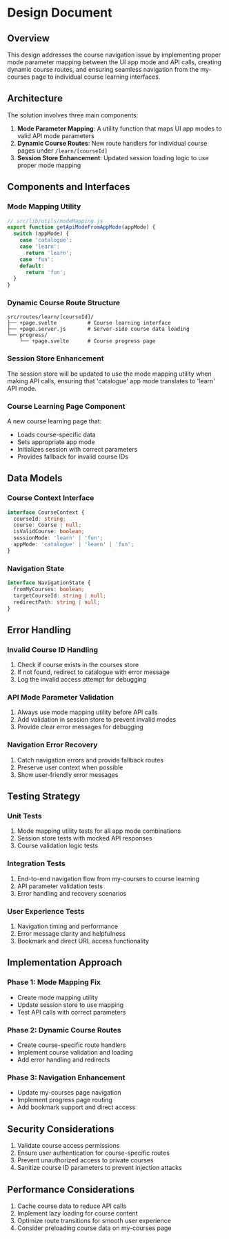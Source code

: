 # Design Document

## Overview

This design addresses the course navigation issue by implementing proper mode parameter mapping between the UI app mode and API calls, creating dynamic course routes, and ensuring seamless navigation from the my-courses page to individual course learning interfaces.

## Architecture

The solution involves three main components:

1. **Mode Parameter Mapping**: A utility function that maps UI app modes to valid API mode parameters
2. **Dynamic Course Routes**: New route handlers for individual course pages under `/learn/[courseId]`
3. **Session Store Enhancement**: Updated session loading logic to use proper mode mapping

## Components and Interfaces

### Mode Mapping Utility

```javascript
// src/lib/utils/modeMapping.js
export function getApiModeFromAppMode(appMode) {
  switch (appMode) {
    case 'catalogue':
    case 'learn':
      return 'learn';
    case 'fun':
    default:
      return 'fun';
  }
}
```

### Dynamic Course Route Structure

```
src/routes/learn/[courseId]/
├── +page.svelte          # Course learning interface
├── +page.server.js       # Server-side course data loading
└── progress/
    └── +page.svelte      # Course progress page
```

### Session Store Enhancement

The session store will be updated to use the mode mapping utility when making API calls, ensuring that 'catalogue' app mode translates to 'learn' API mode.

### Course Learning Page Component

A new course learning page that:
- Loads course-specific data
- Sets appropriate app mode
- Initializes session with correct parameters
- Provides fallback for invalid course IDs

## Data Models

### Course Context Interface

```typescript
interface CourseContext {
  courseId: string;
  course: Course | null;
  isValidCourse: boolean;
  sessionMode: 'learn' | 'fun';
  appMode: 'catalogue' | 'learn' | 'fun';
}
```

### Navigation State

```typescript
interface NavigationState {
  fromMyCourses: boolean;
  targetCourseId: string | null;
  redirectPath: string | null;
}
```

## Error Handling

### Invalid Course ID Handling

1. Check if course exists in the courses store
2. If not found, redirect to catalogue with error message
3. Log the invalid access attempt for debugging

### API Mode Parameter Validation

1. Always use mode mapping utility before API calls
2. Add validation in session store to prevent invalid modes
3. Provide clear error messages for debugging

### Navigation Error Recovery

1. Catch navigation errors and provide fallback routes
2. Preserve user context when possible
3. Show user-friendly error messages

## Testing Strategy

### Unit Tests

1. Mode mapping utility tests for all app mode combinations
2. Session store tests with mocked API responses
3. Course validation logic tests

### Integration Tests

1. End-to-end navigation flow from my-courses to course learning
2. API parameter validation tests
3. Error handling and recovery scenarios

### User Experience Tests

1. Navigation timing and performance
2. Error message clarity and helpfulness
3. Bookmark and direct URL access functionality

## Implementation Approach

### Phase 1: Mode Mapping Fix
- Create mode mapping utility
- Update session store to use mapping
- Test API calls with correct parameters

### Phase 2: Dynamic Course Routes
- Create course-specific route handlers
- Implement course validation and loading
- Add error handling and redirects

### Phase 3: Navigation Enhancement
- Update my-courses page navigation
- Implement progress page routing
- Add bookmark support and direct access

## Security Considerations

1. Validate course access permissions
2. Ensure user authentication for course-specific routes
3. Prevent unauthorized access to private courses
4. Sanitize course ID parameters to prevent injection attacks

## Performance Considerations

1. Cache course data to reduce API calls
2. Implement lazy loading for course content
3. Optimize route transitions for smooth user experience
4. Consider preloading course data on my-courses page